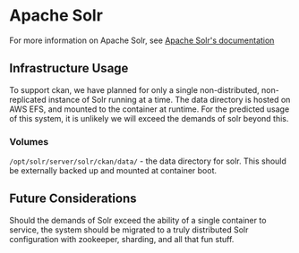 # Apache Solr

For more information on Apache Solr, see [Apache Solr's documentation](TODO)

## Infrastructure Usage

To support ckan, we have planned for only a single non-distributed, non-replicated instance of Solr running at a time.  The data directory is hosted on AWS EFS, and mounted to the container at runtime.  For the predicted usage of this system, it is unlikely we will exceed the demands of solr beyond this.  

### Volumes

`/opt/solr/server/solr/ckan/data/` - the data directory for solr.  This should be externally backed up and mounted at container boot.

## Future Considerations

Should the demands of Solr exceed the ability of a single container to service, the system should be migrated to a truly distributed Solr configuration with zookeeper, sharding, and all that fun stuff.
